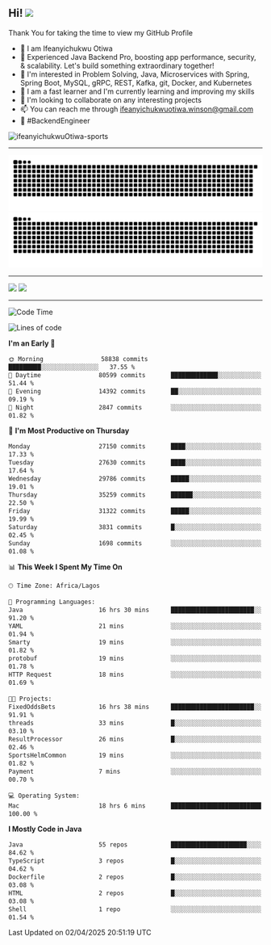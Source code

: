 <!-- BLOG-POST-LIST:START --><!-- BLOG-POST-LIST:END -->

## Hi! <img src="https://media.giphy.com/media/hvRJCLFzcasrR4ia7z/giphy.gif" width="4%"> 

Thank You for taking the time to view my GitHub Profile

- 👋 I am Ifeanyichukwu Otiwa
- 🚀 Experienced Java Backend Pro, boosting app performance, security, & scalability. Let's build something extraordinary together!
- 👀 I'm interested in Problem Solving, Java, Microservices with Spring, Spring Boot, MySQL, gRPC, REST, Kafka, git, Docker, and Kubernetes
- 🌱 I am a fast learner and I'm currently learning and improving my skills
- 💞️ I'm looking to collaborate on any interesting projects
- 📫 You can reach me through ifeanyichukwuotiwa.winson@gmail.com
- 🚀 #BackendEngineer

<p align="left" marginTop="10px"> <img src="https://komarev.com/ghpvc/?username=ifeanyichukwuOtiwa-sports&label=Profile%20views&color=0e75b6&style=for-the-badge" alt="ifeanyichukwuOtiwa-sports" /> </p>

***

<!--🐍📈SNAKEGRAPH / 🌐WEBSITE: https://github.com/Platane/snk -->
![github contribution grid snake animation](https://raw.githubusercontent.com/ifeanyichukwuOtiwa-sports/ifeanyichukwuOtiwa-sports/output/github-contribution-grid-snake-dark.svg#gh-dark-mode-only)![github contribution grid snake animation](https://raw.githubusercontent.com/ifeanyichukwuOtiwa-sports/ifeanyichukwuOtiwa-sports/output/github-contribution-grid-snake.svg#gh-light-mode-only)

***

<p float="left">
  <img float="left" src="https://github-readme-stats.vercel.app/api?username=ifeanyichukwuOtiwa-sports&count_private=true&include_all_commits=true&theme=react&show_icons=true" />
  <img float="right" src="https://github-readme-stats.vercel.app/api/top-langs/?username=ifeanyichukwuOtiwa-sports&layout=compact&show_icons=true&theme=react" /> 
</p>

***



<!--START_SECTION:waka-->
![Code Time](http://img.shields.io/badge/Code%20Time-3%2C586%20hrs%2054%20mins-blue)

![Lines of code](https://img.shields.io/badge/From%20Hello%20World%20I%27ve%20Written-44.3%20million%20lines%20of%20code-blue)

**I'm an Early 🐤** 

```text
🌞 Morning                58838 commits       █████████░░░░░░░░░░░░░░░░   37.55 % 
🌆 Daytime                80599 commits       █████████████░░░░░░░░░░░░   51.44 % 
🌃 Evening                14392 commits       ██░░░░░░░░░░░░░░░░░░░░░░░   09.19 % 
🌙 Night                  2847 commits        ░░░░░░░░░░░░░░░░░░░░░░░░░   01.82 % 
```
📅 **I'm Most Productive on Thursday** 

```text
Monday                   27150 commits       ████░░░░░░░░░░░░░░░░░░░░░   17.33 % 
Tuesday                  27630 commits       ████░░░░░░░░░░░░░░░░░░░░░   17.64 % 
Wednesday                29786 commits       █████░░░░░░░░░░░░░░░░░░░░   19.01 % 
Thursday                 35259 commits       ██████░░░░░░░░░░░░░░░░░░░   22.50 % 
Friday                   31322 commits       █████░░░░░░░░░░░░░░░░░░░░   19.99 % 
Saturday                 3831 commits        █░░░░░░░░░░░░░░░░░░░░░░░░   02.45 % 
Sunday                   1698 commits        ░░░░░░░░░░░░░░░░░░░░░░░░░   01.08 % 
```


📊 **This Week I Spent My Time On** 

```text
🕑︎ Time Zone: Africa/Lagos

💬 Programming Languages: 
Java                     16 hrs 30 mins      ███████████████████████░░   91.20 % 
YAML                     21 mins             ░░░░░░░░░░░░░░░░░░░░░░░░░   01.94 % 
Smarty                   19 mins             ░░░░░░░░░░░░░░░░░░░░░░░░░   01.82 % 
protobuf                 19 mins             ░░░░░░░░░░░░░░░░░░░░░░░░░   01.78 % 
HTTP Request             18 mins             ░░░░░░░░░░░░░░░░░░░░░░░░░   01.69 % 

🐱‍💻 Projects: 
FixedOddsBets            16 hrs 38 mins      ███████████████████████░░   91.91 % 
threads                  33 mins             █░░░░░░░░░░░░░░░░░░░░░░░░   03.10 % 
ResultProcessor          26 mins             █░░░░░░░░░░░░░░░░░░░░░░░░   02.46 % 
SportsHelmCommon         19 mins             ░░░░░░░░░░░░░░░░░░░░░░░░░   01.82 % 
Payment                  7 mins              ░░░░░░░░░░░░░░░░░░░░░░░░░   00.70 % 

💻 Operating System: 
Mac                      18 hrs 6 mins       █████████████████████████   100.00 % 
```

**I Mostly Code in Java** 

```text
Java                     55 repos            █████████████████████░░░░   84.62 % 
TypeScript               3 repos             █░░░░░░░░░░░░░░░░░░░░░░░░   04.62 % 
Dockerfile               2 repos             █░░░░░░░░░░░░░░░░░░░░░░░░   03.08 % 
HTML                     2 repos             █░░░░░░░░░░░░░░░░░░░░░░░░   03.08 % 
Shell                    1 repo              ░░░░░░░░░░░░░░░░░░░░░░░░░   01.54 % 
```




 Last Updated on 02/04/2025 20:51:19 UTC
<!--END_SECTION:waka-->

<!--
<p align="center">
![trophy](https://github-profile-trophy.vercel.app/?username=ifeanyichukwuOtiwa-sports&theme=onedark) (https://github.com/ryo-ma/github-profile-trophy)
</p>
-->

<!---
ifeanyi-otiwa/ifeanyi-otiwa is a ✨ special ✨ repository because its `README.md` (this file) appears on your GitHub profile.
You can click the Preview link to take a look at your changes.
--->
